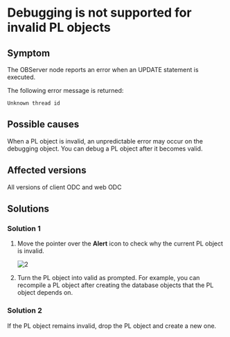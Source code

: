 Debugging is not supported for invalid PL objects
==============================

**Symptom**
-----------------

The OBServer node reports an error when an UPDATE statement is executed.

The following error message is returned:

```shell
Unknown thread id
```

**Possible causes**
-----------------------------

When a PL object is invalid, an unpredictable error may occur on the debugging object. You can debug a PL object after it becomes valid.

Affected versions
----------------------

All versions of client ODC and web ODC

**Solutions**
-------------------------

### **Solution 1**

1. Move the pointer over the **Alert** icon to check why the current PL object is invalid.

   ![2](https://obbusiness-private.oss-cn-shanghai.aliyuncs.com/doc/img/odc/KB/3.common-troubleshooting/4.pl-object/1.invalid-pl-object-does-not-support-debugging/2.png)

2. Turn the PL object into valid as prompted. For example, you can recompile a PL object after creating the database objects that the PL object depends on.

### **Solution 2**

If the PL object remains invalid, drop the PL object and create a new one.
